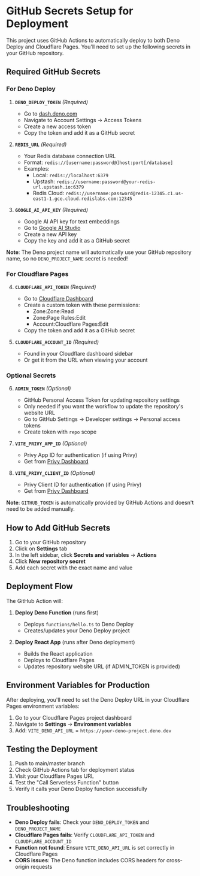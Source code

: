 # GitHub Secrets Setup for Deployment

This project uses GitHub Actions to automatically deploy to both Deno Deploy and Cloudflare Pages. You'll need to set up the following secrets in your GitHub repository.

## Required GitHub Secrets

### For Deno Deploy

1. **`DENO_DEPLOY_TOKEN`** _(Required)_
   - Go to [dash.deno.com](https://dash.deno.com)
   - Navigate to Account Settings → Access Tokens
   - Create a new access token
   - Copy the token and add it as a GitHub secret

2. **`REDIS_URL`** _(Required)_
   - Your Redis database connection URL
   - Format: `redis://[username:password@]host:port[/database]`
   - Examples:
     - Local: `redis://localhost:6379`
     - Upstash: `redis://username:password@your-redis-url.upstash.io:6379`
     - Redis Cloud: `redis://username:password@redis-12345.c1.us-east1-1.gce.cloud.redislabs.com:12345`

3. **`GOOGLE_AI_API_KEY`** _(Required)_
   - Google AI API key for text embeddings
   - Go to [Google AI Studio](https://aistudio.google.com/app/apikey)
   - Create a new API key
   - Copy the key and add it as a GitHub secret

**Note**: The Deno project name will automatically use your GitHub repository name, so no `DENO_PROJECT_NAME` secret is needed!

### For Cloudflare Pages

4. **`CLOUDFLARE_API_TOKEN`** _(Required)_
   - Go to [Cloudflare Dashboard](https://dash.cloudflare.com/profile/api-tokens)
   - Create a custom token with these permissions:
     - Zone:Zone:Read
     - Zone:Page Rules:Edit
     - Account:Cloudflare Pages:Edit
   - Copy the token and add it as a GitHub secret

5. **`CLOUDFLARE_ACCOUNT_ID`** _(Required)_
   - Found in your Cloudflare dashboard sidebar
   - Or get it from the URL when viewing your account

### Optional Secrets

6. **`ADMIN_TOKEN`** _(Optional)_
   - GitHub Personal Access Token for updating repository settings
   - Only needed if you want the workflow to update the repository's website URL
   - Go to GitHub Settings → Developer settings → Personal access tokens
   - Create token with `repo` scope

7. **`VITE_PRIVY_APP_ID`** _(Optional)_
   - Privy App ID for authentication (if using Privy)
   - Get from [Privy Dashboard](https://dashboard.privy.io/)

8. **`VITE_PRIVY_CLIENT_ID`** _(Optional)_
   - Privy Client ID for authentication (if using Privy)
   - Get from [Privy Dashboard](https://dashboard.privy.io/)

**Note**: `GITHUB_TOKEN` is automatically provided by GitHub Actions and doesn't need to be added manually.

## How to Add GitHub Secrets

1. Go to your GitHub repository
2. Click on **Settings** tab
3. In the left sidebar, click **Secrets and variables** → **Actions**
4. Click **New repository secret**
5. Add each secret with the exact name and value

## Deployment Flow

The GitHub Action will:

1. **Deploy Deno Function** (runs first)
   - Deploys `functions/hello.ts` to Deno Deploy
   - Creates/updates your Deno Deploy project

2. **Deploy React App** (runs after Deno deployment)
   - Builds the React application
   - Deploys to Cloudflare Pages
   - Updates repository website URL (if ADMIN_TOKEN is provided)

## Environment Variables for Production

After deploying, you'll need to set the Deno Deploy URL in your Cloudflare Pages environment variables:

1. Go to your Cloudflare Pages project dashboard
2. Navigate to **Settings** → **Environment variables**
3. Add: `VITE_DENO_API_URL` = `https://your-deno-project.deno.dev`

## Testing the Deployment

1. Push to main/master branch
2. Check GitHub Actions tab for deployment status
3. Visit your Cloudflare Pages URL
4. Test the "Call Serverless Function" button
5. Verify it calls your Deno Deploy function successfully

## Troubleshooting

- **Deno Deploy fails**: Check your `DENO_DEPLOY_TOKEN` and `DENO_PROJECT_NAME`
- **Cloudflare Pages fails**: Verify `CLOUDFLARE_API_TOKEN` and `CLOUDFLARE_ACCOUNT_ID`
- **Function not found**: Ensure `VITE_DENO_API_URL` is set correctly in Cloudflare Pages
- **CORS issues**: The Deno function includes CORS headers for cross-origin requests
